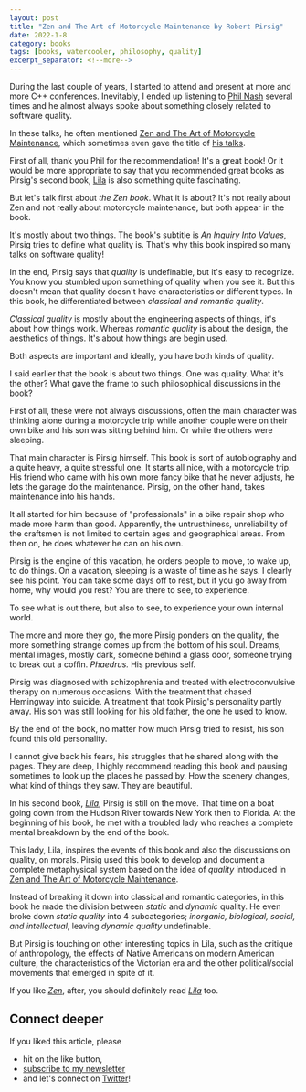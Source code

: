 ```yaml
---
layout: post
title: "Zen and The Art of Motorcycle Maintenance by Robert Pirsig"
date: 2022-1-8
category: books
tags: [books, watercooler, philosophy, quality]
excerpt_separator: <!--more-->
---
```

During the last couple of years, I started to attend and present at more and more C++ conferences. Inevitably, I ended up listening to [Phil Nash](https://twitter.com/phil_nash) several times and he almost always spoke about something closely related to software quality.
<!--more-->

In these talks, he often mentioned [Zen and The Art of Motorcycle Maintenance](https://www.amazon.com/gp/product/0060839872/ref=as_li_qf_asin_il_tl?ie=UTF8&tag=sandordargo-20&creative=9325&linkCode=as2&creativeASIN=0060839872&linkId=f622df262ff53a458f90e34d9fe8a919), which sometimes even gave the title of [his talks](https://www.youtube.com/watch?v=tjnFXS10jU0&list=PLRyNF2Y6sca1IY8wvpIQ8t2gQ49ncgwkr&index=9).

First of all, thank you Phil for the recommendation! It's a great book! Or it would be more appropriate to say that you recommended great books as Pirsig's second book, [Lila](https://www.amazon.com/gp/product/0553299611/ref=as_li_qf_asin_il_tl?ie=UTF8&tag=sandordargo-20&creative=9325&linkCode=as2&creativeASIN=0553299611&linkId=5acaa4ee5c132a1dc71dbe2c18a0df48) is also something quite fascinating.

But let's talk first about *the Zen book*. What it is about? It's not really about Zen and not really about motorcycle maintenance, but both appear in the book.

It's mostly about two things. The book's subtitle is *An Inquiry Into Values*, Pirsig tries to define what quality is. That's why this book inspired so many talks on software quality!

In the end, Pirsig says that *quality* is undefinable, but it's easy to recognize. You know you stumbled upon something of quality when you see it. But this doesn't mean that quality doesn't have characteristics or different types. In this book, he differentiated between *classical and romantic quality*.

*Classical quality* is mostly about the engineering aspects of things, it's about how things work. Whereas *romantic quality* is about the design, the aesthetics of things. It's about how things are begin used.

Both aspects are important and ideally, you have both kinds of quality.

I said earlier that the book is about two things. One was quality. What it's the other? What gave the frame to such philosophical discussions in the book?

First of all, these were not always discussions, often the main character was thinking alone during a motorcycle trip while another couple were on their own bike and his son was sitting behind him. Or while the others were sleeping.

That main character is Pirsig himself. This book is sort of autobiography and a quite heavy, a quite stressful one. It starts all nice, with a motorcycle trip. His friend who came with his own more fancy bike that he never adjusts, he lets the garage do the maintenance. Pirsig, on the other hand, takes maintenance into his hands.

It all started for him because of "professionals" in a bike repair shop who made more harm than good. Apparently, the untrusthiness, unreliability of the craftsmen is not limited to certain ages and geographical areas. From then on, he does whatever he can on his own.

Pirsig is the engine of this vacation, he orders people to move, to wake up, to do things. On a vacation, sleeping is a waste of time as he says. I clearly see his point. You can take some days off to rest, but if you go away from home, why would you rest? You are there to see, to experience.

To see what is out there, but also to see, to experience your own internal world. 

The more and more they go, the more Pirsig ponders on the quality, the more something strange comes up from the bottom of his soul. Dreams, mental images, mostly dark, someone behind a glass door, someone trying to break out a coffin. *Phaedrus.* His previous self.

Pirsig was diagnosed with schizophrenia and treated with electroconvulsive therapy on numerous occasions. With the treatment that chased Hemingway into suicide. A treatment that took Pirsig's personality partly away. His son was still looking for his old father, the one he used to know.

By the end of the book, no matter how much Pirsig tried to resist, his son found this old personality.

I cannot give back his fears, his struggles that he shared along with the pages. They are deep, I highly recommend reading this book and pausing sometimes to look up the places he passed by. How the scenery changes, what kind of things they saw. They are beautiful.

In his second book, [*Lila*](https://www.amazon.com/gp/product/0553299611/ref=as_li_qf_asin_il_tl?ie=UTF8&tag=sandordargo-20&creative=9325&linkCode=as2&creativeASIN=0553299611&linkId=5acaa4ee5c132a1dc71dbe2c18a0df48), Pirsig is still on the move. That time on a boat going down from the Hudson River towards New York then to Florida. At the beginning of his book, he met with a troubled lady who reaches a complete mental breakdown by the end of the book.

This lady, Lila, inspires the events of this book and also the discussions on quality, on morals. Pirsig used this book to develop and document a complete metaphysical system based on the idea of *quality* introduced in [Zen and The Art of Motorcycle Maintenance](https://www.amazon.com/gp/product/0060839872/ref=as_li_qf_asin_il_tl?ie=UTF8&tag=sandordargo-20&creative=9325&linkCode=as2&creativeASIN=0060839872&linkId=f622df262ff53a458f90e34d9fe8a919).

Instead of breaking it down into classical and romantic categories, in this book he made the division between *static* and *dynamic* quality. He even broke down *static quality* into 4 subcategories; *inorganic, biological, social, and intellectual*, leaving *dynamic quality* undefinable.

But Pirsig is touching on other interesting topics in Lila, such as the critique of anthropology, the effects of Native Americans on modern American culture, the characteristics of the Victorian era and the other political/social movements that emerged in spite of it.

If you like [*Zen*](https://www.amazon.com/gp/product/0060839872/ref=as_li_qf_asin_il_tl?ie=UTF8&tag=sandordargo-20&creative=9325&linkCode=as2&creativeASIN=0060839872&linkId=f622df262ff53a458f90e34d9fe8a919), after, you should definitely read [*Lila*](https://www.amazon.com/gp/product/0553299611/ref=as_li_qf_asin_il_tl?ie=UTF8&tag=sandordargo-20&creative=9325&linkCode=as2&creativeASIN=0553299611&linkId=5acaa4ee5c132a1dc71dbe2c18a0df48) too.

## Connect deeper

If you liked this article, please 
- hit on the like button,  
- [subscribe to my newsletter](http://eepurl.com/gvcv1j) 
- and let's connect on [Twitter](https://twitter.com/SandorDargo)!
